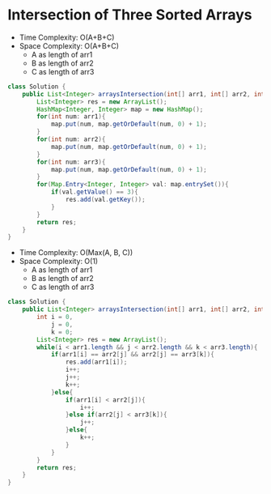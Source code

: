 # Intersection of Three Sorted Arrays

- Time Complexity: O(A+B+C)
- Space Complexity: O(A+B+C)
  - A as length of arr1
  - B as length of arr2
  - C as length of arr3

```java
class Solution {
    public List<Integer> arraysIntersection(int[] arr1, int[] arr2, int[] arr3) {
        List<Integer> res = new ArrayList();
        HashMap<Integer, Integer> map = new HashMap();
        for(int num: arr1){
            map.put(num, map.getOrDefault(num, 0) + 1);
        }
        for(int num: arr2){
            map.put(num, map.getOrDefault(num, 0) + 1);
        }
        for(int num: arr3){
            map.put(num, map.getOrDefault(num, 0) + 1);
        }
        for(Map.Entry<Integer, Integer> val: map.entrySet()){
            if(val.getValue() == 3){
                res.add(val.getKey());
            }
        }
        return res;
    }
}
```

- Time Complexity: O(Max(A, B, C))
- Space Complexity: O(1)
  - A as length of arr1
  - B as length of arr2
  - C as length of arr3

```java
class Solution {
    public List<Integer> arraysIntersection(int[] arr1, int[] arr2, int[] arr3) {
        int i = 0,
            j = 0,
            k = 0;
        List<Integer> res = new ArrayList();
        while(i < arr1.length && j < arr2.length && k < arr3.length){
            if(arr1[i] == arr2[j] && arr2[j] == arr3[k]){
                res.add(arr1[i]);
                i++;
                j++;
                k++;
            }else{
                if(arr1[i] < arr2[j]){
                    i++;
                }else if(arr2[j] < arr3[k]){
                    j++;
                }else{
                    k++;
                }
            }
        }
        return res;
    }
}
```
